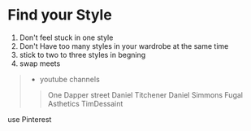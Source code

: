# Find your Style 
1. Don't feel stuck in one style 
2. Don't Have too many styles in your wardrobe at the same time
3. stick to two to three styles in begning  
4. swap meets
>  - youtube channels 
>> One Dapper street 
>> Daniel Titchener 
>> Daniel Simmons 
>> Fugal Asthetics 
>> TimDessaint  

use Pinterest 